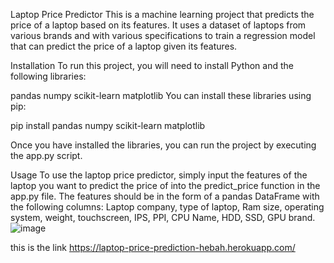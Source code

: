 Laptop Price Predictor
This is a machine learning project that predicts the price of a laptop based on its features. It uses a dataset of laptops from various brands and with various specifications to train a regression model that can predict the price of a laptop given its features.

Installation
To run this project, you will need to install Python and the following libraries:

pandas
numpy
scikit-learn
matplotlib
You can install these libraries using pip:


pip install pandas numpy scikit-learn matplotlib


Once you have installed the libraries, you can run the project by executing the app.py script.

Usage
To use the laptop price predictor, simply input the features of the laptop you want to predict the price of into the predict_price function in the app.py file.
The features should be in the form of a pandas DataFrame with the following columns:
Laptop company,
type of laptop,
Ram size,
operating system, 
weight, 
touchscreen, 
IPS, 
PPI, 
CPU Name,
HDD, 
SSD,
GPU brand.
![image](https://user-images.githubusercontent.com/125111330/236100300-e9e4527f-0acc-4bd1-bced-c4fa3a41bfbd.png)



this is the link https://laptop-price-prediction-hebah.herokuapp.com/
